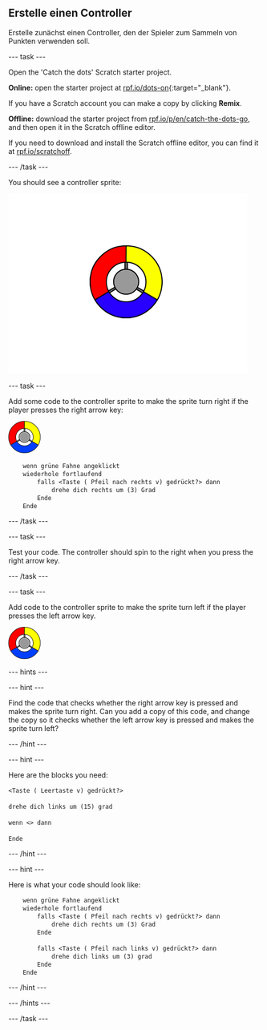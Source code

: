 ## Erstelle einen Controller

Erstelle zunächst einen Controller, den der Spieler zum Sammeln von Punkten verwenden soll.

\--- task \---

Open the 'Catch the dots' Scratch starter project.

**Online:** open the starter project at [rpf.io/dots-on](http://rpf.io/dots-on){:target="_blank"}.

If you have a Scratch account you can make a copy by clicking **Remix**.

**Offline:** download the starter project from [rpf.io/p/en/catch-the-dots-go](http://rpf.io/p/en/catch-the-dots-go), and then open it in the Scratch offline editor.

If you need to download and install the Scratch offline editor, you can find it at [rpf.io/scratchoff](http://rpf.io/scratchoff).

\--- /task \---

You should see a controller sprite:

![screenshot](images/dots-controller.png)

\--- task \---

Add some code to the controller sprite to make the sprite turn right if the player presses the right arrow key:

![Controller sprite](images/controller-sprite.png)

```blocks3
    wenn grüne Fahne angeklickt
    wiederhole fortlaufend
        falls <Taste ( Pfeil nach rechts v) gedrückt?> dann
            drehe dich rechts um (3) Grad
        Ende
    Ende
```

\--- /task \---

\--- task \---

Test your code. The controller should spin to the right when you press the right arrow key.

\--- /task \---

\--- task \---

Add code to the controller sprite to make the sprite turn left if the player presses the left arrow key.

![Controller sprite](images/controller-sprite.png)

\--- hints \---

\--- hint \---

Find the code that checks whether the right arrow key is pressed and makes the sprite turn right. Can you add a copy of this code, and change the copy so it checks whether the left arrow key is pressed and makes the sprite turn left?

\--- /hint \---

\--- hint \---

Here are the blocks you need:

```blocks3
<Taste ( Leertaste v) gedrückt?>

drehe dich links um (15) grad

wenn <> dann

Ende
```

\--- /hint \---

\--- hint \---

Here is what your code should look like:

```blocks3
    wenn grüne Fahne angeklickt
    wiederhole fortlaufend
        falls <Taste ( Pfeil nach rechts v) gedrückt?> dann
            drehe dich rechts um (3) Grad
        Ende

        falls <Taste ( Pfeil nach links v) gedrückt?> dann
            drehe dich links um (3) grad
        Ende
    Ende
```

\--- /hint \---

\--- /hints \---

\--- /task \---